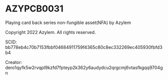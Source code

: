 # AZYPCB0031
Playing card back series non-fungible asset(NFA) by Azylem

Copyright 2022 Azylem. All rights reserved.

SCID: bb778eb4c70b7153fbbf04684911759f4365c80c8ec332269ec405930fbfd3b4

Creator: dero1qyfk5w2rvqpl9kzfd7fpteyp2k362y6audydcu2qrgcmj6vtasfkgqq9704gn
